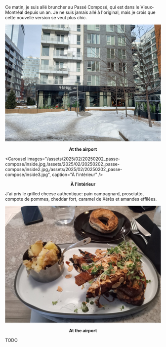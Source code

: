 Ce matin, je suis allé bruncher au Passé Composé, qui est dans le Vieux-Montréal depuis un an. Je ne suis jamais allé à l'original, mais je crois que cette nouvelle version se veut plus chic.

![At the airport](/assets/2025/02/20250202_passe-compose/passecompose.jpg)
<p align="center"><b>At the airport</b></p>

<Carousel
    images="/assets/2025/02/20250202_passe-compose/inside.jpg,/assets/2025/02/20250202_passe-compose/inside2.jpg,/assets/2025/02/20250202_passe-compose/inside3.jpg",
    caption="À l'intérieur"
/>
<p align="center"><b>À l'intérieur</b></p>

J'ai pris le grilled cheese authentique: pain campagnard, prosciutto, compote de pommes, cheddar fort, caramel de Xérès et amandes effilées.

![At the airport](/assets/2025/02/20250202_passe-compose/grilledcheese.jpg)
<p align="center"><b>At the airport</b></p>

TODO

